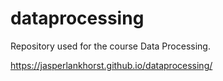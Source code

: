 # dataprocessing
Repository used for the course Data Processing.

https://jasperlankhorst.github.io/dataprocessing/
